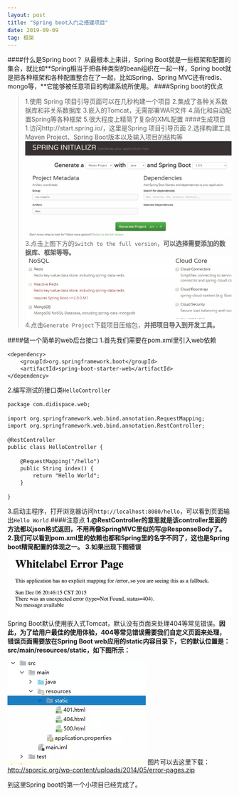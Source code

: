 ```yaml
---
layout: post
title: "Spring boot入门之搭建项目"
date: 2019-09-09
tag: 框架
---   
```


####什么是Spring boot？
从最根本上来讲，Spring Boot就是一些框架和配置的集合，就比如**Spring相当于把各种类型的bean组织在一起一样，Spring boot就是把各种框架和各种配置整合在了一起，比如Spring、Spring MVC还有redis、mongo等，**它能够被任意项目的构建系统所使用。
####Spring boot的优点
>1.使用 Spring 项目引导页面可以在几秒构建一个项目
2.集成了各种关系数据库和非关系数据库
3.嵌入的Tomcat，无需部署WAR文件
4.简化和自动配置Spring等各种框架
5.很大程度上精简了复杂的XML配置
####生成项目
1.访问http://start.spring.io/，这里是Spring 项目引导页面
2.选择构建工具Maven Project、Spring Boot版本以及输入项目的结构等
![QQ图片20180125113718.png](/images/1.jpg)
3.点击上图下方的`Switch to the full version`，**可以选择需要添加的数据库、框架等等。**
![QQ图片20180125114031.png](/images/2.jpg)
4.点击`Generate Project`下载项目压缩包，**并把项目导入到开发工具。**

####做一个简单的web后台接口
1.首先我们需要在pom.xml里引入web依赖
```
<dependency>
    <groupId>org.springframework.boot</groupId>
    <artifactId>spring-boot-starter-web</artifactId>
</dependency>
```
2.编写测试的接口类`HelloController `
```
package com.didispace.web;

import org.springframework.web.bind.annotation.RequestMapping;
import org.springframework.web.bind.annotation.RestController;

@RestController
public class HelloController {

    @RequestMapping("/hello")
    public String index() {
        return "Hello World";
    }

}
```
3.启动主程序，打开浏览器访问`http://localhost:8080/hello`，可以看到页面输出`Hello World`
####注意点
**1.@RestController的意思就是该controller里面的方法都以json格式返回，不用再像SpringMVC里似的写@ResponseBody了。
2.我们可以看到pom.xml里的依赖也都和Spring里的名字不同了，这也是Spring boot精简配置的体现之一。**
**3.如果出现下图错误**
![QQ图片20180125115248.png](/images/3.jpg)
Spring Boot默认使用嵌入式Tomcat，默认没有页面来处理404等常见错误。**因此，为了给用户最佳的使用体验，404等常见错误需要我们自定义页面来处理，错误页面需要放在Spring Boot web应用的static内容目录下，它的默认位置是：src/main/resources/static，如下图所示：**

![QQ图片20180125115431.png](/images/4.jpg)
图片可以去这里下载：http://sporcic.org/wp-content/uploads/2014/05/error-pages.zip

到这里Spring boot的第一个小项目已经完成了。








